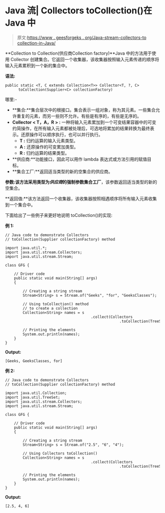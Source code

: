 # Java 流| Collectors toCollection()在 Java 中

> 原文:[https://www . geesforgeks . org/Java-stream-collectors-to collection-in-Java/](https://www.geeksforgeeks.org/java-stream-collectors-tocollection-in-java/)

**Collection to Collection(供应商<C>Collection factory)**Java 中的方法用于使用 Collector 创建集合。它返回一个收集器，该收集器按照输入元素传递的顺序将输入元素累积到一个新的集合中。

**语法:**

```
public static <T, C extends Collection<T>> Collector<T, ?, C>
      toCollection(Supplier<C> collectionFactory)

```

哪里:-

*   **集合:**集合层次中的根接口。集合表示一组对象，称为其元素。一些集合允许重复的元素，而另一些则不允许。有些是有序的，有些是无序的。
*   **Collector < **T，A，R** > :** 一种将输入元素累加到一个可变结果容器中的可变约简操作，在所有输入元素都被处理后，可选地将累加的结果转换为最终表示。还原操作可以顺序执行，也可以并行执行。
    *   **T :** 归约运算的输入元素类型。
    *   **A :** 还原操作的可变累加类型。
    *   **R :** 归约运算的结果类型。
*   **供应商:**功能接口，因此可以用作 lambda 表达式或方法引用的赋值目标。
*   **集合工厂:**返回适当类型的新的空集合的供应商。

**参数:**该方法采用类型为*供应商*的强制参数**集合工厂**，该参数返回适当类型的新的空集合。

**返回值:**该方法返回一个收集器，该收集器按照相遇顺序将所有输入元素收集到一个集合中。

下面给出了一些例子来更好地说明 toCollection()的实现:

**例 1:**

```
// Java code to demonstrate Collectors
// toCollection(Supplier collectionFactory) method

import java.util.*;
import java.util.stream.Collectors;
import java.util.stream.Stream;

class GFG {

    // Driver code
    public static void main(String[] args)
    {

        // Creating a string stream
        Stream<String> s = Stream.of("Geeks", "for", "GeeksClasses");

        // Using toCollection() method
        // to create a collection
        Collection<String> names = s
                                       .collect(Collectors
                                                    .toCollection(TreeSet::new));

        // Printing the elements
        System.out.println(names);
    }
}
```

**Output:**

```
[Geeks, GeeksClasses, for]

```

**例 2:**

```
// Java code to demonstrate Collectors
// toCollection(Supplier collectionFactory) method

import java.util.Collection;
import java.util.TreeSet;
import java.util.stream.Collectors;
import java.util.stream.Stream;

class GFG {

    // Driver code
    public static void main(String[] args)
    {

        // Creating a string stream
        Stream<String> s = Stream.of("2.5", "6", "4");

        // Using Collectors toCollection()
        Collection<String> names = s
                                       .collect(Collectors
                                                    .toCollection(TreeSet::new));

        // Printing the elements
        System.out.println(names);
    }
}
```

**Output:**

```
[2.5, 4, 6]

```